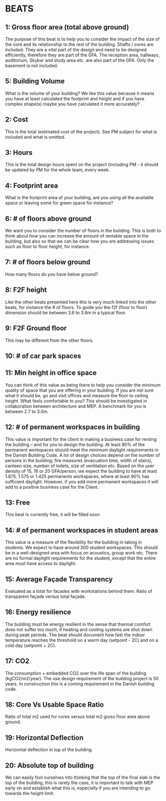 # BEATS 
## 1: Gross floor area (total above ground) 
The purpose of this beat is to help you to consider the impact of the size of the core and its relationship to the rest of the building. Shafts / cores are included. They are a vital part of the design and need to be designed efficiently, therefore they are part of the GFA. The reception area, hallways, auditorium, Skybar and study area etc. are also part of the GFA. Only the basement is not included. 
## 5: Building Volume 
What is the volume of your building? We like this value because it means you have at least calculated the footprint and height and if you have complex shape(s) maybe you have calculated it more accurately? 
## 2: Cost 
This is the total (estimated cost of the project). See PM subject for what is included and what is omitted. 
## 3: Hours 
This is the total design hours spent on the project (including PM - it should be updated by PM for the whole team, every week. 
## 4: Footprint area 
What is the footprint area of your building, are you using all the available space or leaving some for green space for instance? 
## 6: # of floors above ground 
We want you to consider the number of floors in the building. This is both to think about how you can increase the amount of rentable space in the building, but also so that we can be clear how you are addressing issues such as floor to floor height, for instance. 
## 7: # of floors below ground 
How many floors do you have below ground? 
## 8: F2F height 
Like the other beats presented here this is very much linked into the other beats, for instance the # of floors. To guide you the f2f (floor to floor) dimension should be between 3.6 to 3.8m in a typical floor. 
## 9: F2F Ground floor 
This may be different from the other floors. 
## 10: # of car park spaces 
## 11: Min height in office space 
You can think of this value as being there to help you consider the minimum quality of space that you are offering in your building. If you are not sure what it should be, go and visit offices and measure the floor to ceiling height. What feels comfortable to you? This should be investigated in collaboration between architecture and MEP. A benchmark for you is between 2.7 to 3.0m. 
## 12: # of permanent workspaces in building 
This value is important for the client in making a business case for renting the building – and for you to design the building. At least 90% of the permanent workspaces should meet the minimum daylight requirements in the Danish Building Code. A lot of design choices depend on the number of persons in the building; fire measures (evacuation time, width of stairs), canteen size, number of toilets, size of ventilation etc. Based on the user density of 15, 18 or 20 GFA/person, we expect the building to have at least 1.875, 1.575 or 1.425 permanents workspaces, where at least 90% has sufficient daylight. However, if you add more permanent workspaces it will add to a positive business case for the Client. 
## 13: Free 
This beat is currently free, it will be filled soon 
## 14: # of permanent workspaces in student areas 
This value is a measure of the flexibility for the building in taking in students. We expect to have around 300 student workspaces. This should be in a well-designed area with focus on acoustics, group work etc. There are no formal daylight requirements for the student, except that the entire area must have access to daylight.  
## 15: Average Façade Transparency 
Evaluated as a total for facades with workstations behind them. Ratio of transparent façade versus total façade. 
## 16: Energy resilience 
The building must be energy resilient in the sense that thermal comfort does not suffer too much, if heating and cooling systems are shut down during peak periods. The beat should document how fast the indoor temperature reaches the threshold on a warm day (setpoint - 2C) and on a cold day (setpoint + 2C). 
## 17: CO2 
The consumption + embedded CO2 over the life span of the building (kgCO2/m2/year). The use design requirement of the building project is 50 years. In construction this is a coming requirement in the Danish building code. 
## 18: Core Vs Usable Space Ratio 
Ratio of total m2 used for cores versus total m2 gross floor area above ground. 
## 19: Horizontal Deflection 
Horizontal deflection in top of the building. 
## 20: Absolute top of building 
We can easily fool ourselves into thinking that the top of the final slab is the top of the building, this is rarely the case, it is important to talk with MEP early on and establish what this is, especially if you are intending to go towards the height limit. 
